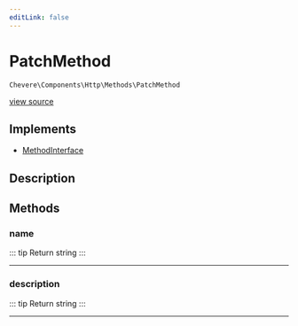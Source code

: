 ```yaml
---
editLink: false
---
```


# PatchMethod

`Chevere\Components\Http\Methods\PatchMethod`

[view source](https://github.com/chevere/chevere/blob/master/src/Chevere/Components/Http/Methods/PatchMethod.php)

## Implements

- [MethodInterface](../../../Interfaces/Http/MethodInterface.md)

## Description



## Methods

### name

::: tip Return
string
:::

---

### description

::: tip Return
string
:::

---
